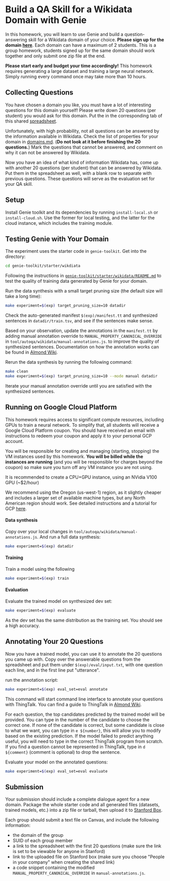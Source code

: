 # Build a QA Skill for a Wikidata Domain with Genie

In this homework, you will learn to use Genie and build a question-answering skill for a Wikidata domain of your choice. 
**Please sign up for the domain [here](https://docs.google.com/spreadsheets/d/1iibWKklrBbH6JD7vJfaMHyMbsipxHrFw6OlCoORdkhI/edit?usp=sharing)**. 
Each domain can have a maximum of 2 students. 
This is a group homework, students signed up for the same domain should work together and only submit one zip file at the end.

**Please start early and budget your time accordingly!** 
This homework requires generating a large dataset and training a large neural network. 
Simply running every command once may take more than 10 hours.

## Collecting Questions
You have chosen a domain you like, you must have a lot of interesting questions for this domain yourself! 
Please write down 20 questions (per student) you would ask for this domain. Put the in the corresponding tab
of this shared [spreadsheet](https://docs.google.com/spreadsheets/d/1PtCa3jnGEeUE-pnN2rK51T9VtQDMEyKWlvwCkyQrqqA/edit?usp=sharing).

Unfortunately, with high probability, not all questions can be answered by the information 
available in Wikidata. Check the list of properties for your domain in [domains.md](./domains.md). 
(**Do not look at it before finishing the 20 questions.**)
Mark the questions that cannot be answered, and comment on why it can not be answered by Wikidata.

Now you have an idea of what kind of information Wikidata has, come up with another 20 questions (per student) 
that can be answered by Wikidata. Put them in the spreadsheet as well, with a blank row to separate with 
previous questions. These questions will serve as the evaluation set for your QA skill.

## Setup

Install Genie toolkit and its dependencies by running `install-local.sh` or `install-cloud.sh`. 
Use the former for local testing, and the latter for the cloud instance, which includes the training module. 

## Testing Genie with Your Domain
The experiment uses the starter code in `genie-toolkit`. Get into the directory:
```bash
cd genie-toolkit/starter/wikdiata
```

Following the instructions in [`genie-toolkit/starter/wikidata/README.md`](https://github.com/stanford-oval/genie-toolkit/blob/wip/wikidata-single-turn/starter/wikidata/README.md)
to test the quality of training data generated by Genie for your domain. 

Run the data synthesis with a small target pruning size (the default size will take a long time): 
```bash
make experiment=$(exp) target_pruning_size=10 datadir
```
Check the auto-generated manifest `$(exp)/manifest.tt` and synthesized sentences in `datadir/train.tsv`,
and see if the sentences make sense. 

Based on your observation, update the annotations in the `manifest.tt` by adding manual annotation override
to `MANUAL_PROPERTY_CANONICAL_OVERRIDE` in `tool/autoqa/wikidata/manual-annotations.js`.
to improve the quality of synthesized sentences.
Documentation on how the annotation works can be found in [Almond Wiki](https://wiki.almond.stanford.edu/genie/annotations).

Rerun the data synthesis by running the following command:
```bash
make clean
make experiment=$(exp) target_pruning_size=10 --mode manual datadir
``` 

Iterate your manual annotation override until you are satisfied with the synthesized sentences. 


## Running on Google Cloud Platform
This homework requires access to significant compute resources, 
including GPUs to train a neural network. 
To simplify that, all students will receive a Google Cloud Platform coupon. 
You should have received an email with instructions to redeem your coupon and apply it to your personal GCP account.

You will be responsible for creating and managing (starting, stopping) the VM instances used by this homework. 
**You will be billed while the instances are running** (and you will be responsible for charges beyond the coupon) 
so make sure you turn off any VM instance you are not using.

It is recommended to create a CPU+GPU instance, using an NVidia V100 GPU (~$2/hour)

We recommend using the Oregon (us-west-1) region, 
as it slightly cheaper and includes a larger set of available machine types, 
but any North American region should work.
See detailed instructions and a tutorial for GCP [here](./google-cloud.md).


#### Data synthesis
Copy over your local changes in `tool/autoqa/wikidata/manual-annotations.js`. And run a full data synthesis:
```bash
make experiment=$(exp) datadir
```

#### Training
Train a model using the following 
```bash
make experiment=$(exp) train
``` 

#### Evaluation
Evaluate the trained model on synthesized dev set:
```bash
make experiment=$(exp) evaluate
```
As the dev set has the same distribution as the training set. You should see a high accuracy. 

## Annotating Your 20 Questions
Now you have a trained model, you can use it to annotate the 20 questions you came up with. 
Copy over the answerable questions from the spreadsheet and put them under `$(exp)/eval/input.txt`, 
with one question each line, and in the first line put "utterance".
 

run the annotation script: 
```bash
make experiment=$(exp) eval_set=eval annotate
```

This command will start command line interface to annotate your questions with ThingTalk.
You can find a guide to ThingTalk in [Almond Wiki](https://wiki.almond.stanford.edu/thingtalk/guide).
 
For each question, the top candidates predicted by the trained model will be provided. 
You can type in the number of the candidate to choose the correct one. 
If none of the candidate is correct, but some candidate is close to what we want, you can 
type in `e ${number}`, this will allow you to modify based on the existing prediction. 
If the model failed to predict anything useful, you will need to type in the correct ThingTalk program
from scratch. 
If you find a question cannot be represented in ThingTalk, type in `d ${comment}` (comment is optional)
to drop the sentence. 


Evaluate your model on the annotated questions:
```bash
make experiment=$(exp) eval_set=eval evaluate
```


## Submission
Your submission should include a complete dialogue agent for a new domain. 
Package the whole starter code and all generated files (datasets, trained models, etc.) 
into a zip file or tarball, then upload it to [Stanford Box](https://stanford.account.box.com/login). 

Each group should submit a text file on Canvas, and include the following information:
- the domain of the group
- SUID of each group member
- a link to the spreadsheet with the first 20 questions (make sure the link is set to be viewable for anyone in Stanford)
- link to the uploaded file on Stanford box (make sure you choose "People in your company" when creating the shared link)
- a code snippet containing the modified `MANUAL_PROPERTY_CANONICAL_OVERRIDE` in `manual-annotations.js`.
